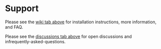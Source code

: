 # Support

Please see the [wiki tab above](https://github.com/realtaonline/PubNote/wiki) for installation instructions, more information, and FAQ.

Please see the [discussions tab above](https://github.com/realtaonline/PubNote/discussions) for open discussions and infrequently-asked-questions.
